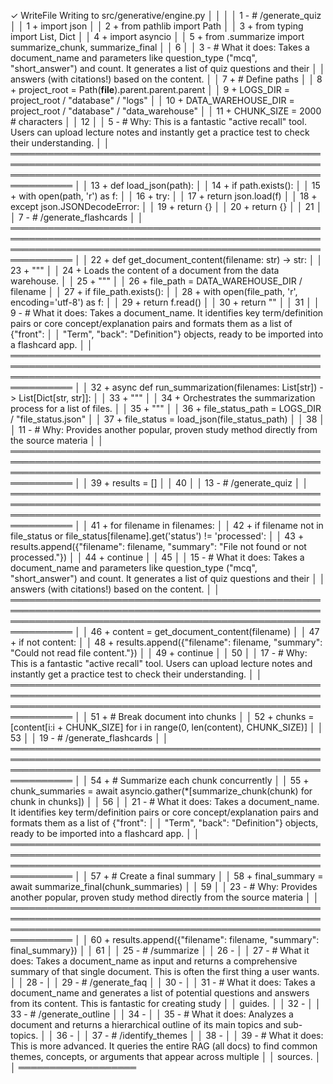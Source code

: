 ✓  WriteFile Writing to src/generative/engine.py                                                                                                                    │
│                                                                                                                                                                     │
│     1 - # /generate_quiz                                                                                                                                            │
│     1 + import json                                                                                                                                                 │
│     2 + from pathlib import Path                                                                                                                                    │
│     3 + from typing import List, Dict                                                                                                                               │
│     4 + import asyncio                                                                                                                                              │
│     5 + from .summarize import summarize_chunk, summarize_final                                                                                                     │
│     6                                                                                                                                                               │
│     3 - # What it does: Takes a document_name and parameters like question_type ("mcq", "short_answer") and count. It generates a list of quiz questions and their  │
│       answers (with citations!) based on the content.                                                                                                               │
│     7 + # Define paths                                                                                                                                              │
│     8 + project_root = Path(__file__).parent.parent.parent                                                                                                          │
│     9 + LOGS_DIR = project_root / "database" / "logs"                                                                                                               │
│    10 + DATA_WAREHOUSE_DIR = project_root / "database" / "data_warehouse"                                                                                           │
│    11 + CHUNK_SIZE = 2000  # characters                                                                                                                             │
│    12                                                                                                                                                               │
│     5 - # Why: This is a fantastic "active recall" tool. Users can upload lecture notes and instantly get a practice test to check their understanding.             │
│    ════════════════════════════════════════════════════════════════════════════════════════════════════════════════════════════════════════════════════════════════ │
│    13 + def load_json(path):                                                                                                                                        │
│    14 +     if path.exists():                                                                                                                                       │
│    15 +         with open(path, 'r') as f:                                                                                                                          │
│    16 +             try:                                                                                                                                            │
│    17 +                 return json.load(f)                                                                                                                         │
│    18 +             except json.JSONDecodeError:                                                                                                                    │
│    19 +                 return {}                                                                                                                                   │
│    20 +     return {}                                                                                                                                               │
│    21                                                                                                                                                               │
│     7 - # /generate_flashcards                                                                                                                                      │
│    ════════════════════════════════════════════════════════════════════════════════════════════════════════════════════════════════════════════════════════════════ │
│    22 + def get_document_content(filename: str) -> str:                                                                                                             │
│    23 +     """                                                                                                                                                     │
│    24 +     Loads the content of a document from the data warehouse.                                                                                                │
│    25 +     """                                                                                                                                                     │
│    26 +     file_path = DATA_WAREHOUSE_DIR / filename                                                                                                               │
│    27 +     if file_path.exists():                                                                                                                                  │
│    28 +         with open(file_path, 'r', encoding='utf-8') as f:                                                                                                   │
│    29 +             return f.read()                                                                                                                                 │
│    30 +     return ""                                                                                                                                               │
│    31                                                                                                                                                               │
│     9 - # What it does: Takes a document_name. It identifies key term/definition pairs or core concept/explanation pairs and formats them as a list of {"front":    │
│       "Term", "back": "Definition"} objects, ready to be imported into a flashcard app.                                                                             │
│    ════════════════════════════════════════════════════════════════════════════════════════════════════════════════════════════════════════════════════════════════ │
│    32 + async def run_summarization(filenames: List[str]) -> List[Dict[str, str]]:                                                                                  │
│    33 +     """                                                                                                                                                     │
│    34 +     Orchestrates the summarization process for a list of files.                                                                                             │
│    35 +     """                                                                                                                                                     │
│    36 +     file_status_path = LOGS_DIR / "file_status.json"                                                                                                        │
│    37 +     file_status = load_json(file_status_path)                                                                                                               │
│    38                                                                                                                                                               │
│    11 - # Why: Provides another popular, proven study method directly from the source materia                                                                       │
│    ════════════════════════════════════════════════════════════════════════════════════════════════════════════════════════════════════════════════════════════════ │
│    39 +     results = []                                                                                                                                            │
│    40                                                                                                                                                               │
│    13 - # /generate_quiz                                                                                                                                            │
│    ════════════════════════════════════════════════════════════════════════════════════════════════════════════════════════════════════════════════════════════════ │
│    41 +     for filename in filenames:                                                                                                                              │
│    42 +         if filename not in file_status or file_status[filename].get('status') != 'processed':                                                               │
│    43 +             results.append({"filename": filename, "summary": "File not found or not processed."})                                                           │
│    44 +             continue                                                                                                                                        │
│    45                                                                                                                                                               │
│    15 - # What it does: Takes a document_name and parameters like question_type ("mcq", "short_answer") and count. It generates a list of quiz questions and their  │
│       answers (with citations!) based on the content.                                                                                                               │
│    ════════════════════════════════════════════════════════════════════════════════════════════════════════════════════════════════════════════════════════════════ │
│    46 +         content = get_document_content(filename)                                                                                                            │
│    47 +         if not content:                                                                                                                                     │
│    48 +             results.append({"filename": filename, "summary": "Could not read file content."})                                                               │
│    49 +             continue                                                                                                                                        │
│    50                                                                                                                                                               │
│    17 - # Why: This is a fantastic "active recall" tool. Users can upload lecture notes and instantly get a practice test to check their understanding.             │
│    ════════════════════════════════════════════════════════════════════════════════════════════════════════════════════════════════════════════════════════════════ │
│    51 +         # Break document into chunks                                                                                                                        │
│    52 +         chunks = [content[i:i + CHUNK_SIZE] for i in range(0, len(content), CHUNK_SIZE)]                                                                    │
│    53                                                                                                                                                               │
│    19 - # /generate_flashcards                                                                                                                                      │
│    ════════════════════════════════════════════════════════════════════════════════════════════════════════════════════════════════════════════════════════════════ │
│    54 +         # Summarize each chunk concurrently                                                                                                                 │
│    55 +         chunk_summaries = await asyncio.gather(*[summarize_chunk(chunk) for chunk in chunks])                                                               │
│    56                                                                                                                                                               │
│    21 - # What it does: Takes a document_name. It identifies key term/definition pairs or core concept/explanation pairs and formats them as a list of {"front":    │
│       "Term", "back": "Definition"} objects, ready to be imported into a flashcard app.                                                                             │
│    ════════════════════════════════════════════════════════════════════════════════════════════════════════════════════════════════════════════════════════════════ │
│    57 +         # Create a final summary                                                                                                                            │
│    58 +         final_summary = await summarize_final(chunk_summaries)                                                                                              │
│    59                                                                                                                                                               │
│    23 - # Why: Provides another popular, proven study method directly from the source materia                                                                       │
│    ════════════════════════════════════════════════════════════════════════════════════════════════════════════════════════════════════════════════════════════════ │
│    60 +         results.append({"filename": filename, "summary": final_summary})                                                                                    │
│    61                                                                                                                                                               │
│    25 - # /summarize                                                                                                                                                │
│    26 -                                                                                                                                                             │
│    27 - # What it does: Takes a document_name as input and returns a comprehensive summary of that single document. This is often the first thing a user wants.     │
│    28 -                                                                                                                                                             │
│    29 - # /generate_faq                                                                                                                                             │
│    30 -                                                                                                                                                             │
│    31 - # What it does: Takes a document_name and generates a list of potential questions and answers from its content. This is fantastic for creating study        │
│       guides.                                                                                                                                                       │
│    32 -                                                                                                                                                             │
│    33 - # /generate_outline                                                                                                                                         │
│    34 -                                                                                                                                                             │
│    35 - # What it does: Analyzes a document and returns a hierarchical outline of its main topics and sub-topics.                                                   │
│    36 -                                                                                                                                                             │
│    37 - # /identify_themes                                                                                                                                          │
│    38 -                                                                                                                                                             │
│    39 - # What it does: This is more advanced. It queries the entire RAG (all docs) to find common themes, concepts, or arguments that appear across multiple       │
│       sources.                                                                                                                                                      │
│    ═══════════════════












